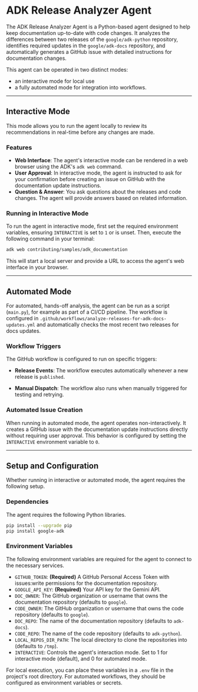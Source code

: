 # ADK Release Analyzer Agent

The ADK Release Analyzer Agent is a Python-based agent designed to help keep
documentation up-to-date with code changes. It analyzes the differences between
two releases of the `google/adk-python` repository, identifies required updates
in the `google/adk-docs` repository, and automatically generates a GitHub issue
with detailed instructions for documentation changes.

This agent can be operated in two distinct modes:

* an interactive mode for local use
* a fully automated mode for integration into workflows.

---

## Interactive Mode

This mode allows you to run the agent locally to review its recommendations in
real-time before any changes are made.

### Features

* **Web Interface**: The agent's interactive mode can be rendered in a web
browser using the ADK's `adk web` command.
* **User Approval**: In interactive mode, the agent is instructed to ask for
your confirmation before creating an issue on GitHub with the documentation
update instructions.
* **Question & Answer**: You ask questions about the releases and code changes.
The agent will provide answers based on related information.

### Running in Interactive Mode
To run the agent in interactive mode, first set the required environment
variables, ensuring `INTERACTIVE` is set to `1` or is unset. Then, execute the
following command in your terminal:

```bash
adk web contributing/samples/adk_documentation
```

This will start a local server and provide a URL to access the agent's web
interface in your browser.

---

## Automated Mode

For automated, hands-off analysis, the agent can be run as a script (`main.py`),
for example as part of a CI/CD pipeline. The workflow is configured in
`.github/workflows/analyze-releases-for-adk-docs-updates.yml` and automatically
checks the most recent two releases for docs updates.

### Workflow Triggers
The GitHub workflow is configured to run on specific triggers:

- **Release Events**: The workflow executes automatically whenever a new release
is `published`.

- **Manual Dispatch**: The workflow also runs when manually triggered for
testing and retrying.

### Automated Issue Creation

When running in automated mode, the agent operates non-interactively. It creates
a GitHub issue with the documentation update instructions directly without
requiring user approval. This behavior is configured by setting the
`INTERACTIVE` environment variable to `0`.

---

## Setup and Configuration

Whether running in interactive or automated mode, the agent requires the
following setup.

### Dependencies

The agent requires the following Python libraries.

```bash
pip install --upgrade pip
pip install google-adk
```

### Environment Variables

The following environment variables are required for the agent to connect to
the necessary services.

* `GITHUB_TOKEN`: **(Required)** A GitHub Personal Access Token with issues:write permissions for the documentation repository.
* `GOOGLE_API_KEY`: **(Required)** Your API key for the Gemini API.
* `DOC_OWNER`: The GitHub organization or username that owns the documentation repository (defaults to `google`).
* `CODE_OWNER`: The GitHub organization or username that owns the code repository (defaults to `google`).
* `DOC_REPO`: The name of the documentation repository (defaults to `adk-docs`).
* `CODE_REPO`: The name of the code repository (defaults to `adk-python`).
* `LOCAL_REPOS_DIR_PATH`: The local directory to clone the repositories into (defaults to `/tmp`).
* `INTERACTIVE`: Controls the agent's interaction mode. Set to 1 for interactive mode (default), and 0 for automated mode.

For local execution, you can place these variables in a `.env` file in the
project's root directory. For automated workflows, they should be configured as
environment variables or secrets.